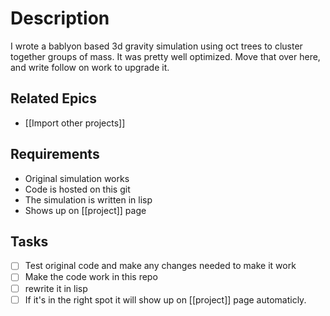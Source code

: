 # Description

I wrote a bablyon based 3d gravity simulation using oct trees to cluster together groups of mass. It was pretty well optimized. Move that over here, and write follow on work to upgrade it.

## Related Epics
- [[Import other projects]]
## Requirements

- Original simulation works
- Code is hosted on this git
- The simulation is written in lisp
- Shows up on [[project]] page

## Tasks 

- [ ] Test original code and make any changes needed to make it work
- [ ] Make the code work in this repo
- [ ] rewrite it in lisp
- [ ] If it's in the right spot it will show up on [[project]] page automaticly.
